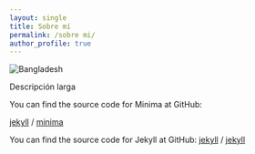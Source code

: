 ```yaml
---
layout: single
title: Sobre mí
permalink: /sobre mi/
author_profile: true
---
```

![Bangladesh](https://i.imgur.com/71mKnBC.jpg)


Descripción larga





You can find the source code for Minima at GitHub:

[jekyll][jekyll-organization] /
[minima](https://github.com/jekyll/minima)

You can find the source code for Jekyll at GitHub:
[jekyll][jekyll-organization] /
[jekyll](https://github.com/jekyll/jekyll)


[jekyll-organization]: https://github.com/jekyll
